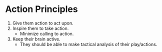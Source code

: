 
# Action Principles

1. Give them action to act upon.
2. Inspire them to take action.
   - Minimize calling to action.
3. Keep their brain active.
   - They should be able to make
      tactical analysis of their play/actions.
